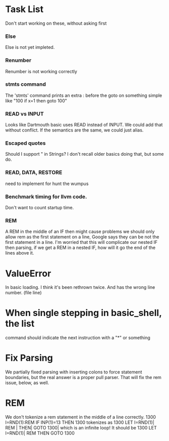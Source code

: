 # Task List

Don't start working on these, without asking first

### Else
Else is not yet impleted.
### Renumber 
Renumber is not working correctly
### stmts command
The 'stmts' command prints an extra : before the goto on something simple like "100 if x=1 then goto 100"
### READ vs INPUT
Looks like Dartmouth basic uses READ instead of INPUT. We could add that without conflict. If the semantics are the
same, we could just alias.
### Escaped quotes
Should I support \" in Strings? I don't recall older basics doing that, but some do.

### READ, DATA, RESTORE
need to implement for hunt the wumpus

### Benchmark timing for llvm code.
Don't want to count startup time.

### REM 
A REM in the middle of an IF then might cause  problems
we should only allow rem as the first statement on
a line, Google says they can be not the first statement 
in a line. I'm worried that this will complicate our
nested IF then parsing, if we get a REM in a nested IF, how
will it go the end of the lines above it.

# ValueError
In basic loading. I think it's been rethrown twice.
And has the wrong line number. (file line)

# When single stepping in basic_shell, the list
command should indicate the next instruction
with a "*" or something

# Fix Parsing
We partially fixed parsing with inserting colons to force 
statement boundaries, but the real answer is a proper pull parser.
That will fix the rem issue, below, as well.

# REM
We don't tokenize a rem statement in the middle of a line correctly.
1300 I=RND(1):REM IF INP(1)=13 THEN 1300
tokenizes as
1300 LET I=RND(1)|	REM |	THEN|	GOTO 1300|
which is an infinite loop!
It should be
1300 LET I=RND(1)| REM THEN GOTO 1300
